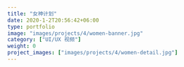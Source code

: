 ```yaml
---
title: "女神计划"
date: 2020-1-2T20:56:42+06:00
type: portfolio
image: "images/projects/4/women-banner.jpg"
category: ["UI/UX 视频"]
weight: 0
project_images: ["images/projects/4/women-detail.jpg"]
---
```



